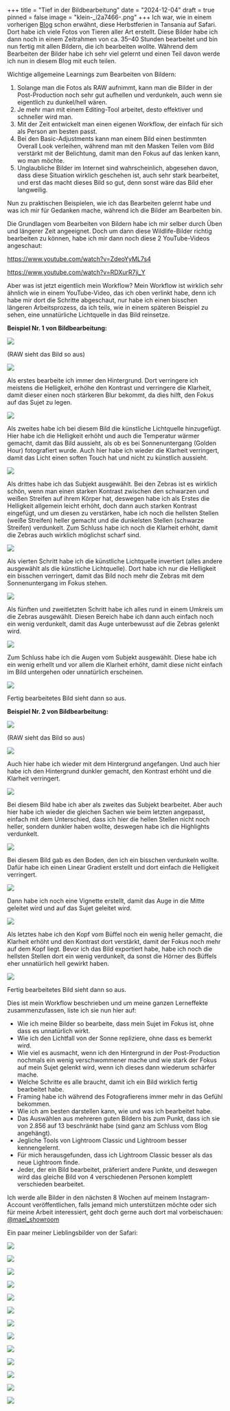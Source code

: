 +++
title = "Tief in der Bildbearbeitung"
date = "2024-12-04"
draft = true
pinned = false
image = "klein-_i2a7466-.png"
+++
Ich war, wie in einem vorherigen [Blog](https://www.maelduwan.ch/uberwaltigende-momente/) schon erwähnt, diese Herbstferien in Tansania auf Safari. Dort habe ich viele Fotos von Tieren aller Art erstellt. Diese Bilder habe ich dann noch in einem Zeitrahmen von ca. 35–40 Stunden bearbeitet und bin nun fertig mit allen Bildern, die ich bearbeiten wollte. Während dem Bearbeiten der Bilder habe ich sehr viel gelernt und einen Teil davon werde ich nun in diesem Blog mit euch teilen.



Wichtige allgemeine Learnings zum Bearbeiten von Bildern:

1. Solange man die Fotos als RAW aufnimmt, kann man die Bilder in der Post-Production noch sehr gut aufhellen und verdunkeln, auch wenn sie eigentlich zu dunkel/hell wären.
2. Je mehr man mit einem Editing-Tool arbeitet, desto effektiver und schneller wird man.
3. Mit der Zeit entwickelt man einen eigenen Workflow, der einfach für sich als Person am besten passt.
4. Bei den Basic-Adjustments kann man einem Bild einen bestimmten Overall Look verleihen, während man mit den Masken Teilen vom Bild verstärkt mit der Belichtung, damit man den Fokus auf das lenken kann, wo man möchte.
5. Unglaubliche Bilder im Internet sind wahrscheinlich, abgesehen davon, dass diese Situation wirklich geschehen ist, auch sehr stark bearbeitet, und erst das macht dieses Bild so gut, denn sonst wäre das Bild eher langweilig.



Nun zu praktischen Beispielen, wie ich das Bearbeiten gelernt habe und was ich mir für Gedanken mache, während ich die Bilder am Bearbeiten bin.



Die Grundlagen vom Bearbeiten von Bildern habe ich mir selber durch Üben und längerer Zeit angeeignet. Doch um dann diese Wildlife-Bilder richtig bearbeiten zu können, habe ich mir dann noch diese 2 YouTube-Videos angeschaut: 

<https://www.youtube.com/watch?v=ZdeoYyML7s4> 

<https://www.youtube.com/watch?v=RDXurR7ji_Y>



Aber was ist jetzt eigentlich mein Workflow? Mein Workflow ist wirklich sehr ähnlich wie in einem YouTube-Video, das ich oben verlinkt habe, denn ich habe mir dort die Schritte abgeschaut, nur habe ich einen bisschen längeren Arbeitsprozess, da ich teils, wie in einem späteren Beispiel zu sehen, eine unnatürliche Lichtquelle in das Bild reinsetze.



**Beispiel Nr. 1 von Bildbearbeitung:**

![](klein-raw-.png)

(RAW sieht das Bild so aus)





![](klein-zeichenfla-che-1-.png)

Als erstes bearbeite ich immer den Hintergrund. Dort verringere ich meistens die Helligkeit, erhöhe den Kontrast und verringere die Klarheit, damit dieser einen noch stärkeren Blur bekommt, da dies hilft, den Fokus auf das Sujet zu legen.



![](klein-zeichenfla-che-2-.png)

Als zweites habe ich bei diesem Bild die künstliche Lichtquelle hinzugefügt. Hier habe ich die Helligkeit erhöht und auch die Temperatur wärmer gemacht, damit das Bild aussieht, als ob es bei Sonnenuntergang (Golden Hour) fotografiert wurde. Auch hier habe ich wieder die Klarheit verringert, damit das Licht einen soften Touch hat und nicht zu künstlich aussieht.



![](klein-zeichenfla-che-3-.png)

Als drittes habe ich das Subjekt ausgewählt. Bei den Zebras ist es wirklich schön, wenn man einen starken Kontrast zwischen den schwarzen und weißen Streifen auf ihrem Körper hat, deswegen habe ich als Erstes die Helligkeit allgemein leicht erhöht, doch dann auch starken Kontrast eingefügt, und um diesen zu verstärken, habe ich noch die hellsten Stellen (weiße Streifen) heller gemacht und die dunkelsten Stellen (schwarze Streifen) verdunkelt. Zum Schluss habe ich noch die Klarheit erhöht, damit die Zebras auch wirklich möglichst scharf sind.





![](klein-zeichenfla-che-4-.png)

Als vierten Schritt habe ich die künstliche Lichtquelle invertiert (alles andere ausgewählt als die künstliche Lichtquelle). Dort habe ich nur die Helligkeit ein bisschen verringert, damit das Bild noch mehr die Zebras mit dem Sonnenuntergang im Fokus stehen.





![](klein-zeichenfla-che-5-.png)

Als fünften und zweitletzten Schritt habe ich alles rund in einem Umkreis um die Zebras ausgewählt. Diesen Bereich habe ich dann auch einfach noch ein wenig verdunkelt, damit das Auge unterbewusst auf die Zebras gelenkt wird.





![](klein-zeichenfla-che-6-.png)

Zum Schluss habe ich die Augen vom Subjekt ausgewählt. Diese habe ich ein wenig erhellt und vor allem die Klarheit erhöht, damit diese nicht einfach im Bild untergehen oder unnatürlich erscheinen.





![](klein-_i2a5699-.png)

Fertig bearbeitetes Bild sieht dann so aus.





**Beispiel Nr. 2 von Bildbearbeitung:**

![](klein-raw.png)

(RAW sieht das Bild so aus)



![](klein-zeichenfla-che-1.png)

Auch hier habe ich wieder mit dem Hintergrund angefangen. Und auch hier habe ich den Hintergrund dunkler gemacht, den Kontrast erhöht und die Klarheit verringert.



![](klein-zeichenfla-che-3.png)

Bei diesem Bild habe ich aber als zweites das Subjekt bearbeitet. Aber auch hier habe ich wieder die gleichen Sachen wie beim letzten angepasst, einfach mit dem Unterschied, dass ich hier die hellen Stellen nicht noch heller, sondern dunkler haben wollte, deswegen habe ich die Highlights verdunkelt.



![](klein-zeichenfla-che-2.png)

Bei diesem Bild gab es den Boden, den ich ein bisschen verdunkeln wollte. Dafür habe ich einen Linear Gradient erstellt und dort einfach die Helligkeit verringert.



![](klein-zeichenfla-che-4.png)

Dann habe ich noch eine Vignette erstellt, damit das Auge in die Mitte geleitet wird und auf das Sujet geleitet wird.



![](klein-zeichenfla-che-5.png)

Als letztes habe ich den Kopf vom Büffel noch ein wenig heller gemacht, die Klarheit erhöht und den Kontrast dort verstärkt, damit der Fokus noch mehr auf dem Kopf liegt. Bevor ich das Bild exportiert habe, habe ich noch die hellsten Stellen dort ein wenig verdunkelt, da sonst die Hörner des Büffels eher unnatürlich hell gewirkt haben.



![](klein-bearbeitet.png)

Fertig bearbeitetes Bild sieht dann so aus.





Dies ist mein Workflow beschrieben und um meine ganzen Lerneffekte zusammenzufassen, liste ich sie nun hier auf:

* Wie ich meine Bilder so bearbeite, dass mein Sujet im Fokus ist, ohne dass es unnatürlich wirkt.
* Wie ich den Lichtfall von der Sonne repliziere, ohne dass es bemerkt wird.
* Wie viel es ausmacht, wenn ich den Hintergrund in der Post-Production nochmals ein wenig verschwommener mache und wie stark der Fokus auf mein Sujet gelenkt wird, wenn ich dieses dann wiederum schärfer mache.
* Welche Schritte es alle braucht, damit ich ein Bild wirklich fertig bearbeitet habe.
* Framing habe ich während des Fotografierens immer mehr in das Gefühl bekommen.
* Wie ich am besten darstellen kann, wie und was ich bearbeitet habe.
* Das Auswählen aus mehreren guten Bildern bis zum Punkt, dass ich sie von 2.856 auf 13 beschränkt habe (sind ganz am Schluss vom Blog angehängt).
* Jegliche Tools von Lightroom Classic und Lightroom besser kennengelernt.
* Für mich herausgefunden, dass ich Lightroom Classic besser als das neue Lightroom finde.
* Jeder, der ein Bild bearbeitet, präferiert andere Punkte, und deswegen wird das gleiche Bild von 4 verschiedenen Personen komplett verschieden bearbeitet.



Ich werde alle Bilder in den nächsten 8 Wochen auf meinem Instagram-Account veröffentlichen, falls jemand mich unterstützen möchte oder sich für meine Arbeit interessiert, geht doch gerne auch dort mal vorbeischauen: [@mael_showroom](https://www.instagram.com/mael_showroom/)



Ein paar meiner Lieblingsbilder von der Safari:

![](klein-_i2a5699-.png)

![](klein-_i2a5945-.png)

![](klein-_i2a6047-.png)

![](klein-_i2a6177-.png)

![](klein-_i2a6201-.png)

![](klein-_i2a6394-.png)

![](klein-_i2a6401-.png)

![](klein-_i2a6789-.png)

![](klein-_i2a7085-.png)

![](klein-bearbeitet.png)

![](klein-_i2a7779-.png)

![](klein-_i2a8020-.png)

![](klein-_i2a7466-.png)